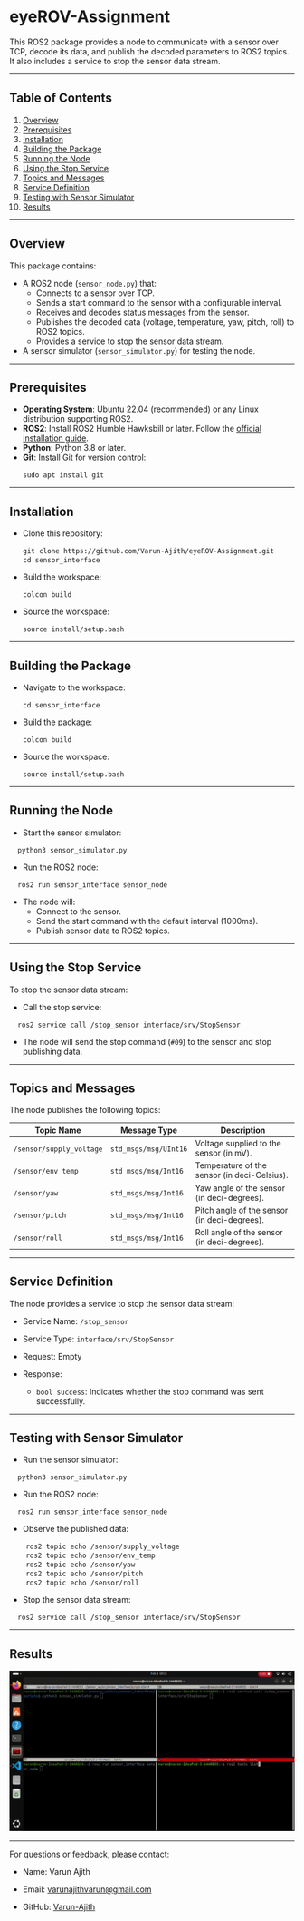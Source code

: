 # eyeROV-Assignment

This ROS2 package provides a node to communicate with a sensor over TCP, decode its data, and publish the decoded parameters to ROS2 topics. It also includes a service to stop the sensor data stream.

---

## **Table of Contents**
1. [Overview](#overview)
2. [Prerequisites](#prerequisites)
3. [Installation](#installation)
4. [Building the Package](#building-the-package)
5. [Running the Node](#running-the-node)
6. [Using the Stop Service](#using-the-stop-service)
7. [Topics and Messages](#topics-and-messages)
8. [Service Definition](#service-definition)
9. [Testing with Sensor Simulator](#testing-with-sensor-simulator)
10. [Results](#Results)


---

## **Overview**
This package contains:
- A ROS2 node (`sensor_node.py`) that:
  - Connects to a sensor over TCP.
  - Sends a start command to the sensor with a configurable interval.
  - Receives and decodes status messages from the sensor.
  - Publishes the decoded data (voltage, temperature, yaw, pitch, roll) to ROS2 topics.
  - Provides a service to stop the sensor data stream.
- A sensor simulator (`sensor_simulator.py`) for testing the node.

---

## **Prerequisites**
- **Operating System**: Ubuntu 22.04 (recommended) or any Linux distribution supporting ROS2.
- **ROS2**: Install ROS2 Humble Hawksbill or later. Follow the [official installation guide](https://docs.ros.org/en/humble/Installation.html).
- **Python**: Python 3.8 or later.
- **Git**: Install Git for version control:
  ```
  sudo apt install git
  ```
--- 

## Installation
- Clone this repository:
  ```
  git clone https://github.com/Varun-Ajith/eyeROV-Assignment.git
  cd sensor_interface
  ```
- Build the workspace:
  ```
  colcon build
  ```
- Source the workspace:
  ```
  source install/setup.bash
  ```
---
## Building the Package

- Navigate to the workspace:
  ```
  cd sensor_interface
  ```
- Build the package:
  ```
  colcon build
  ```
- Source the workspace:
  ```
  source install/setup.bash
  ```
---

## Running the Node

- Start the sensor simulator:
```
  python3 sensor_simulator.py
```
- Run the ROS2 node:
```
  ros2 run sensor_interface sensor_node
```
- The node will:
  - Connect to the sensor.
  - Send the start command with the default interval (1000ms).
  - Publish sensor data to ROS2 topics.

---

## Using the Stop Service

To stop the sensor data stream:

- Call the stop service:
```
  ros2 service call /stop_sensor interface/srv/StopSensor
```
- The node will send the stop command (`#09`) to the sensor and stop publishing data.

---

## Topics and Messages

The node publishes the following topics:

| **Topic Name**                      | **Message Type**                      | **Description**                             |
|-------------------------------------|---------------------------------------|---------------------------------------------|
| `/sensor/supply_voltage`            |	`std_msgs/msg/UInt16`	                | Voltage supplied to the sensor (in mV).     |
| `/sensor/env_temp`	                | `std_msgs/msg/Int16`                	| Temperature of the sensor (in deci-Celsius).|
| `/sensor/yaw`	                      | `std_msgs/msg/Int16`                  | Yaw angle of the sensor (in deci-degrees).  |
| `/sensor/pitch`	                    | `std_msgs/msg/Int16`                  |	Pitch angle of the sensor (in deci-degrees).|
| `/sensor/roll`                      |	`std_msgs/msg/Int16`                  |	Roll angle of the sensor (in deci-degrees). |


---

## Service Definition

The node provides a service to stop the sensor data stream:

  - Service Name: `/stop_sensor`

  - Service Type: `interface/srv/StopSensor`

  - Request: Empty

  - Response:

    - `bool success`: Indicates whether the stop command was sent successfully.

---

## Testing with Sensor Simulator

- Run the sensor simulator:
```
  python3 sensor_simulator.py
```
- Run the ROS2 node:
```
  ros2 run sensor_interface sensor_node
```
- Observe the published data:
```
    ros2 topic echo /sensor/supply_voltage
    ros2 topic echo /sensor/env_temp
    ros2 topic echo /sensor/yaw
    ros2 topic echo /sensor/pitch
    ros2 topic echo /sensor/roll
```
- Stop the sensor data stream:
```
  ros2 service call /stop_sensor interface/srv/StopSensor
```
---

## Results

![Results](eyeROV.gif)

---

For questions or feedback, please contact:

  - Name: Varun Ajith

  - Email: [varunajithvarun@gmail.com](varunajithvarun@gmail.com)

  - GitHub: [Varun-Ajith](https://github.com/Varun-Ajith)
